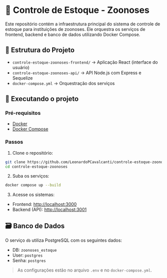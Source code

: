 # 🧪 Controle de Estoque - Zoonoses

Este repositório contém a infraestrutura principal do sistema de controle de estoque para instituições de zoonoses. Ele orquestra os serviços de frontend, backend e banco de dados utilizando Docker Compose.

## 📁 Estrutura do Projeto

- `controle-estoque-zoonoses-frontend/` → Aplicação React (interface do usuário)
- `controle-estoque-zoonoses-api/` → API Node.js com Express e Sequelize
- `docker-compose.yml` → Orquestração dos serviços

## 🚀 Executando o projeto

### Pré-requisitos

- [Docker](https://www.docker.com/)
- [Docker Compose](https://docs.docker.com/compose/)

### Passos

1. Clone o repositório:
```bash
git clone https://github.com/LeonardoPCavalcanti/controle-estoque-zoonoses.git
cd controle-estoque-zoonoses
```

2. Suba os serviços:
```bash
docker compose up --build
```

3. Acesse os sistemas:

- Frontend: [http://localhost:3000](http://localhost:3000)
- Backend (API): [http://localhost:3001](http://localhost:3001)

## 🗃 Banco de Dados

O serviço `db` utiliza PostgreSQL com os seguintes dados:

- DB: `zoonoses_estoque`
- User: `postgres`
- Senha: `postgres`

> As configurações estão no arquivo `.env` e no `docker-compose.yml`.
